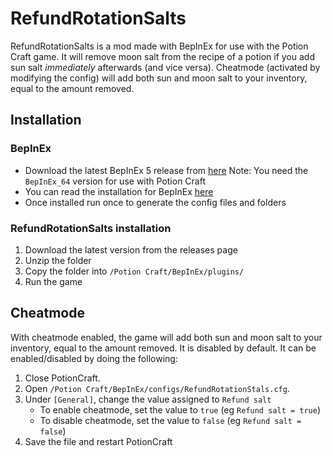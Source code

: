 # RefundRotationSalts

RefundRotationSalts is a mod made with BepInEx for use with the Potion Craft game. It will remove moon salt from the recipe of a potion if you add sun salt *immediately* afterwards (and vice versa). Cheatmode (activated by modifying the config) will add both sun and moon salt to your inventory, equal to the amount removed.

## Installation

### BepInEx

- Download the latest BepInEx 5 release from [here](http:/https://github.com/BepInEx/BepInEx/releases/ "here") Note: You need the `BepInEx_64` version for use with Potion Craft
- You can read the installation for BepInEx [here](http:/https://docs.bepinex.dev/articles/user_guide/installation/index.html/ "here")
- Once installed run once to generate the config files and folders

### RefundRotationSalts installation

1) Download the latest version from the releases page
2) Unzip the folder
3) Copy the folder into `/Potion Craft/BepInEx/plugins/`
4) Run the game

## Cheatmode
With cheatmode enabled, the game will add both sun and moon salt to your inventory, equal to the amount removed. It is disabled by default. It can be enabled/disabled by doing the following:
1) Close PotionCraft.
2) Open `/Potion Craft/BepInEx/configs/RefundRotationStals.cfg`.
3) Under `[General]`, change the value assigned to `Refund salt`
    - To enable cheatmode, set the value to `true` (eg `Refund salt = true`)
    - To disable cheatmode, set the value to `false` (eg `Refund salt = false`)
4) Save the file and restart PotionCraft
